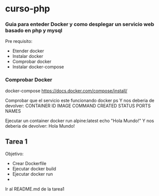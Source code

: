 # curso-php
### Guia para enteder Docker y como desplegar un servicio web basado en php y mysql

Pre requisito:
- Etender docker
- Instalar docker
- Comprobar docker
- Instalar docker-compose

### Comprobar Docker

docker-compose
https://docs.docker.com/compose/install/

Comprobar que el servicio este funcionando
  docker ps
Y nos deberia de devolver:
  CONTAINER ID   IMAGE     COMMAND   CREATED   STATUS    PORTS     NAMES

Ejecutar un container
  docker run alpine:latest  echo "Hola Mundo!"
Y nos deberia de devolver:
  Hola Mundo! 


## Tarea 1
Objetivo:

- Crear Dockerfile
- Ejecutar docker build
- Ejecutar docker run
- 
Ir al README.md de la tarea1
